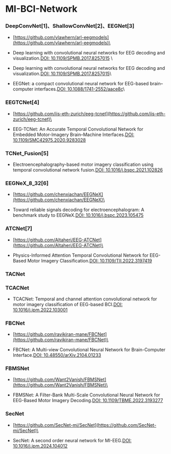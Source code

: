 # MI-BCI-Network


### DeepConvNet[1]、ShallowConvNet[2]、EEGNet[3]
- [https://github.com/vlawhern/arl-eegmodels](https://github.com/vlawhern/arl-eegmodels)\
  
- Deep learning with convolutional neural networks for EEG decoding and visualization.[DOI: 10.1109/SPMB.2017.8257015](10.1109/SPMB.2017.8257015) \
- Deep learning with convolutional neural networks for EEG decoding and visualization.[DOI: 10.1109/SPMB.2017.8257015](10.1109/SPMB.2017.8257015)\
- EEGNet: a compact convolutional neural network for EEG-based brain–computer interfaces.[DOI: 10.1088/1741-2552/aace8c](10.1088/1741-2552/aace8c)\

### EEGTCNet[4]
- [https://github.com/iis-eth-zurich/eeg-tcnet](https://github.com/iis-eth-zurich/eeg-tcnet)\
  
- EEG-TCNet: An Accurate Temporal Convolutional Network for Embedded Motor-Imagery Brain–Machine Interfaces.[DOI: 10.1109/SMC42975.2020.9283028](10.1109/SMC42975.2020.9283028)

### TCNet_Fusion[5]

- Electroencephalography-based motor imagery classification using temporal convolutional network fusion.[DOI: 10.1016/j.bspc.2021.102826](https://doi.org/10.1016/j.bspc.2021.102826)


### EEGNeX_8_32[6]
- [https://github.com/chenxiachan/EEGNeX](https://github.com/chenxiachan/EEGNeX)\
  
- Toward reliable signals decoding for electroencephalogram: A benchmark study to EEGNeX.[DOI: 10.1016/j.bspc.2023.105475](https://doi.org/10.1016/j.bspc.2023.105475)


### ATCNet[7]
- [https://github.com/Altaheri/EEG-ATCNet](https://github.com/Altaheri/EEG-ATCNet)\

- Physics-Informed Attention Temporal Convolutional Network for EEG-Based Motor Imagery Classification.[DOI: 10.1109/TII.2022.3197419](10.1109/TII.2022.3197419)


### TACNet


### TCACNet
- TCACNet: Temporal and channel attention convolutional network for motor imagery classification of EEG-based BCI.[DOI: 10.1016/j.ipm.2022.103001](10.1016/j.ipm.2022.103001)


### FBCNet
- [https://github.com/ravikiran-mane/FBCNet](https://github.com/ravikiran-mane/FBCNet)\

- FBCNet: A Multi-view Convolutional Neural Network for Brain-Computer Interface.[DOI: 10.48550/arXiv.2104.01233](10.48550/arXiv.2104.01233)

### FBMSNet
- [https://github.com/Want2Vanish/FBMSNet](https://github.com/Want2Vanish/FBMSNet)\

- FBMSNet: A Filter-Bank Multi-Scale Convolutional Neural Network for EEG-Based Motor Imagery Decoding.[DOI: 10.1109/TBME.2022.3193277](10.1109/TBME.2022.3193277)

### SecNet
- [https://github.com/SecNet-mi/SecNet](https://github.com/SecNet-mi/SecNet)\

- SecNet: A second order neural network for MI-EEG.[DOI: 10.1016/j.ipm.2024.104012](10.1016/j.ipm.2024.104012)

